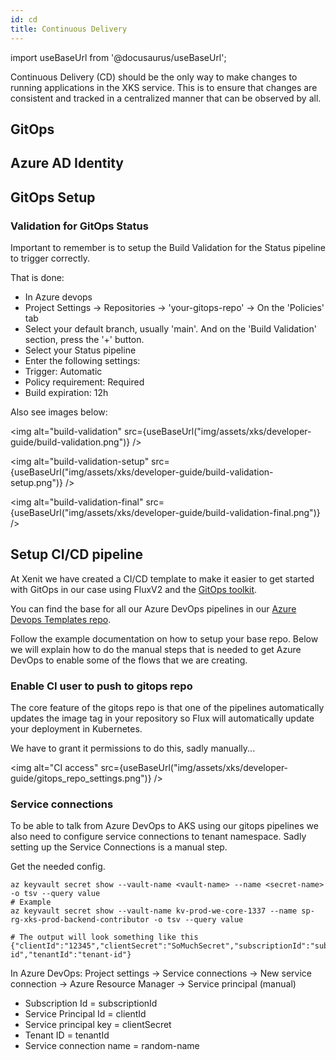 ```yaml
---
id: cd
title: Continuous Delivery
---
```


import useBaseUrl from '@docusaurus/useBaseUrl';

Continuous Delivery (CD) should be the only way to make changes to running applications in the XKS service.
This is to ensure that changes are consistent and tracked in a centralized manner that can be observed by all.

## GitOps

## Azure AD Identity

## GitOps Setup

### Validation for GitOps Status

Important to remember is to setup the Build Validation for the Status pipeline to trigger correctly.

That is done:

- In Azure devops
- Project Settings -> Repositories -> 'your-gitops-repo' -> On the 'Policies' tab
- Select your default branch, usually 'main'. And on the 'Build Validation' section, press the '+' button.
- Select your Status pipeline
- Enter the following settings:
- Trigger: Automatic
- Policy requirement: Required
- Build expiration: 12h

Also see images below:

<img alt="build-validation" src={useBaseUrl("img/assets/xks/developer-guide/build-validation.png")} />

<img alt="build-validation-setup" src={useBaseUrl("img/assets/xks/developer-guide/build-validation-setup.png")} />

<img alt="build-validation-final" src={useBaseUrl("img/assets/xks/developer-guide/build-validation-final.png")} />

## Setup CI/CD pipeline

At Xenit we have created a CI/CD template to make it easier to get started with GitOps in our case using FluxV2 and the [GitOps toolkit](https://toolkit.fluxcd.io/).

You can find the base for all our Azure DevOps pipelines in our [Azure Devops Templates repo](https://github.com/XenitAB/azure-devops-templates/tree/main/gitops-v2).

Follow the example documentation on how to setup your base repo.
Below we will explain how to do the manual steps that is needed to get Azure DevOps to enable some of the flows that we are creating.

### Enable CI user to push to gitops repo

The core feature of the gitops repo is that one of the pipelines automatically updates the image tag in your repository so Flux will automatically update your deployment in Kubernetes.

We have to grant it permissions to do this, sadly manually...

<img alt="CI access" src={useBaseUrl("img/assets/xks/developer-guide/gitops_repo_settings.png")} />

### Service connections

To be able to talk from Azure DevOps to AKS using our gitops pipelines we also need to configure service connections to tenant namespace.
Sadly setting up the Service Connections is a manual step.

Get the needed config.

```shell
az keyvault secret show --vault-name <vault-name> --name <secret-name> -o tsv --query value
# Example
az keyvault secret show --vault-name kv-prod-we-core-1337 --name sp-rg-xks-prod-backend-contributor -o tsv --query value

# The output will look something like this
{"clientId":"12345","clientSecret":"SoMuchSecret","subscriptionId":"sub-id","tenantId":"tenant-id"}
```

In Azure DevOps:
Project settings -> Service connections -> New service connection -> Azure Resource Manager -> Service principal (manual)

- Subscription Id = subscriptionId
- Service Principal Id = clientId
- Service principal key = clientSecret
- Tenant ID = tenantId
- Service connection name = random-name
